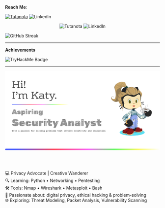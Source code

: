 **Reach Me**:  

[![Tutanota](https://img.shields.io/badge/Tutanota-840010?style=for-the-badge&logo=Tutanota&logoColor=white)](mailto:youraddress@tutanota.com) ![LinkedIn](https://img.shields.io/badge/linkedin-%230077B5.svg?style=for-the-badge&logo=linkedin&logoColor=white)

<div align="center">
  <a href="mailto:youraddress@tutanota.com" style="display:inline-block;">
    <img src="https://img.shields.io/badge/Tutanota-840010?style=for-the-badge&logo=Tutanota&logoColor=white" alt="Tutanota" style="display:inline-block;">
  </a>
  <a href="https://www.linkedin.com/in/YOURUSERNAME/" style="display:inline-block;">
    <img src="https://img.shields.io/badge/linkedin-%230077B5.svg?style=for-the-badge&logo=linkedin&logoColor=white" alt="LinkedIn" style="display:inline-block;">
  </a>
</div>


![GitHub Streak](https://github-readme-streak-stats.herokuapp.com/?user=KatyFrancesA&theme=tokyonight&hide_border=true)



---
**Achievements**

![TryHackMe Badge](https://tryhackme-badges.s3.amazonaws.com/katyfa.png) 

---
![Header](githubBanner1.png)

<br /> 
<br /> 

💻 Privacy Advocate | Creative Wanderer     
🔍 Learning: Python • Networking • Pentesting  
🛠️ Tools: Nmap • Wireshark • Metasploit • Bash  
🧠 Passionate about: digital privacy, ethical hacking & problem-solving     
🌐 Exploring: Threat Modeling, Packet Analysis, Vulnerability Scanning  


<!---
KatyFrancesA/KatyFrancesA is a ✨ special ✨ repository because its `README.md` (this file) appears on your GitHub profile.
You can click the Preview link to take a look at your changes.
--->
